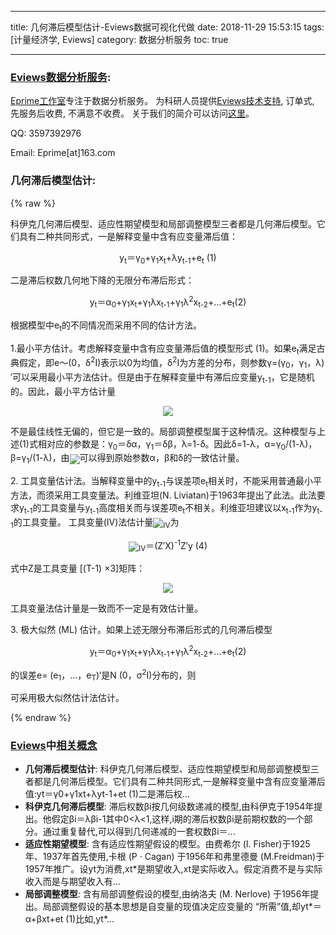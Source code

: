 
---
title: 几何滞后模型估计-Eviews数据可视化代做
date: 2018-11-29 15:53:15
tags: [计量经济学, Eviews]
category: 数据分析服务
toc: true

---



<span></span>
<!-- more -->

### [Eviews](/tags/Eviews/)[数据分析服务](/categories/数据分析服务/):
[Eprime工作室](http://Eprime.cn/)专注于数据分析服务。
为科研人员提供[Eviews技术支持](http://Eprime.cn/2018/08/18/Eprime工作室Eviews代做服务详情/), 订单式, 先服务后收费, 不满意不收费。
关于我们的简介可以访问[这里](http://Eprime.cn/2018/08/17/关于Eprime工作室/)。

QQ: 3597392976

Email: Eprime[at]163.com



### 几何滞后模型估计:

{% raw %}
<div class="p1">科伊克几何滞后模型、适应性期望模型和局部调整模型三者都是几何滞后模型。它们具有二种共同形式，一是解释变量中含有应变量滞后值：

<p></p><p align="center">y<sub>t</sub>＝γ<sub>0</sub>+γ<sub>1</sub>x<sub>t</sub>+λy<sub>t-1</sub>+e<sub>t</sub> (1)</p>

二是滞后权数几何地下降的无限分布滞后形式：

<p></p><p align="center">y<sub>t</sub>＝α<sub>0</sub>+γ<sub>1</sub>x<sub>t</sub>+γ<sub>1</sub>λx<sub>t-1</sub>+γ<sub>1</sub>λ<sup>2</sup>x<sub>t-2</sub>+…+e<sub>t</sub>(2)</p>

根据模型中e<sub>t</sub>的不同情况而采用不同的估计方法。

<p>1.最小平方估计。考虑解释变量中含有应变量滞后值的模型形式 (1)。如果e<sub>t</sub>满足古典假定，即e～(0，δ<sup>2</sup>I)表示以0为均值，δ<sup>2</sup>I为方差的分布，则参数γ=(γ<sub>0</sub>，γ<sub>1</sub>，λ)′可以采用最小平方法估计。但是由于在解释变量中有滞后应变量y<sub>t-1</sub>，它是随机的。因此，最小平方估计量

</p><p align="center"><img align="absmiddle" src="/CRFDPIC/R200806043/R200806043.1309.1%5B0484113391bd%5D.gif"></p>

不是最佳线性无偏的，但它是一致的。局部调整模型属于这种情况。这种模型与上述(1)式相对应的参数是：γ<sub>0</sub>＝δα，γ<sub>1</sub>＝δβ，λ=1-δ。因此δ=1-λ，α=γ<sub>0</sub>/(1-λ)，β=γ<sub>1</sub>/(1-λ)，由<img align="absmiddle" src="/CRFDPIC/R200806043/R200806043.1309.18.16.bmp">可以得到原始参数α，β和δ的一致估计量。

<p>2. 工具变量估计法。当解释变量中的y<sub>t-1</sub>与误差项e<sub>t</sub>相关时，不能采用普通最小平方法，而须采用工具变量法。利维亚坦(N. Liviatan)于1963年提出了此法。此法要求y<sub>t-1</sub>的工具变量与y<sub>t-1</sub>高度相关而与误差项e<sub>t</sub>不相关。利维亚坦建议以x<sub>t-1</sub>作为y<sub>t-1</sub>的工具变量。 工具变量(IV)法估计量<img align="absmiddle" src="/CRFDPIC/R200806043/R200806043.1309.25.17.bmp"><sub>IV</sub>为

</p><p></p><p align="center"><img align="absmiddle" src="/CRFDPIC/R200806043/R200806043.1309.26.0.bmp"><sub>IV</sub>＝(Z′X)<sup>-1</sup>Z′y (4)</p>

式中Z是工具变量 [(T-1) ×3]矩阵：<p align="center"><img align="absmiddle" src="/CRFDPIC/R200806043/R200806043.1309.3%5B14390a1b90cd%5D.gif"></p>

<p>工具变量法估计量是一致而不一定是有效估计量。

</p><p>3. 极大似然 (ML) 估计。如果上述无限分布滞后形式的几何滞后模型

</p><p></p><p align="center">y<sub>t</sub>＝α<sub>0</sub>+γ<sub>1</sub>x<sub>t</sub>+γ<sub>1</sub>λx<sub>t-1</sub>+γ<sub>1</sub>λ<sup>2</sup>x<sub>t-2</sub>+…+e<sub>t</sub>(2)</p>

的误差e= (e<sub>1</sub>，…，e<sub>T</sub>)′是N (0，σ<sup>2</sup>I)分布的，则

可采用极大似然估计法估计。</div>
{% endraw %}



### [Eviews](/tags/Eviews/)中[相关概念](/categories/数据分析服务)

- **几何滞后模型估计**: 科伊克几何滞后模型、适应性期望模型和局部调整模型三者都是几何滞后模型。它们具有二种共同形式,一是解释变量中含有应变量滞后值:yt＝γ0+γ1xt+λyt-1+et (1)二是滞后权...
- **科伊克几何滞后模型**: 滞后权数βi按几何级数递减的模型,由科伊克于1954年提出。他假定βi＝λβi-1其中0<λ<1,这样,i期的滞后权数βi是前期权数的一个部分。通过重复替代,可以得到几何递减的一套权数βi＝...
- **适应性期望模型**: 含有适应性期望假设的模型。由费希尔 (I. Fisher)于1925年、1937年首先使用,卡根 (P · Cagan) 于1956年和弗里德曼 (M.Freidman)于1957年推广。设yt为消费,xt*是期望收入,xt是实际收入。假定消费不是与实际收入而是与期望收入有...
- **局部调整模型**: 含有局部调整假设的模型,由纳洛夫 (M. Nerlove) 于1956年提出。局部调整假设的基本思想是自变量的现值决定应变量的 “所需”值,却yt*＝ α+βxt+et (1)比如,yt*...





